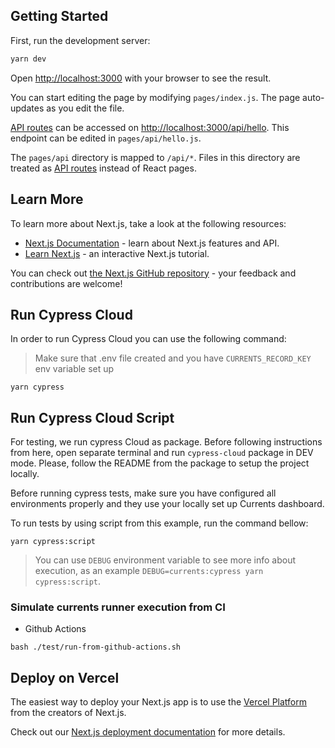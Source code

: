 ## Getting Started

First, run the development server:

```bash
yarn dev
```

Open [http://localhost:3000](http://localhost:3000) with your browser to see the result.

You can start editing the page by modifying `pages/index.js`. The page auto-updates as you edit the file.

[API routes](https://nextjs.org/docs/api-routes/introduction) can be accessed on [http://localhost:3000/api/hello](http://localhost:3000/api/hello). This endpoint can be edited in `pages/api/hello.js`.

The `pages/api` directory is mapped to `/api/*`. Files in this directory are treated as [API routes](https://nextjs.org/docs/api-routes/introduction) instead of React pages.

## Learn More

To learn more about Next.js, take a look at the following resources:

- [Next.js Documentation](https://nextjs.org/docs) - learn about Next.js features and API.
- [Learn Next.js](https://nextjs.org/learn/foundations/about-nextjs) - an interactive Next.js tutorial.

You can check out [the Next.js GitHub repository](https://github.com/vercel/next.js/) - your feedback and contributions are welcome!

## Run Cypress Cloud

In order to run Cypress Cloud you can use the following command:

> Make sure that .env file created and you have `CURRENTS_RECORD_KEY` env variable set up

```
yarn cypress
```

## Run Cypress Cloud Script

For testing, we run cypress Cloud as package. Before following instructions from here, open separate terminal and run `cypress-cloud` package in DEV mode. Please, follow the README from the package to setup the project locally.

Before running cypress tests, make sure you have configured all environments properly and they use your locally set up Currents dashboard.

To run tests by using script from this example, run the command bellow:

```
yarn cypress:script
```

> You can use `DEBUG` environment variable to see more info about execution, as an example `DEBUG=currents:cypress yarn cypress:script`.

### Simulate currents runner execution from CI

- Github Actions

```
bash ./test/run-from-github-actions.sh
```

## Deploy on Vercel

The easiest way to deploy your Next.js app is to use the [Vercel Platform](https://vercel.com/new?utm_source=github.com&utm_medium=referral&utm_campaign=turborepo-readme) from the creators of Next.js.

Check out our [Next.js deployment documentation](https://nextjs.org/docs/deployment) for more details.
